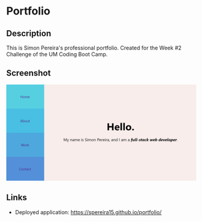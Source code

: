 # Portfolio

## Description

This is Simon Pereira's professional portfolio. Created for the Week #2 Challenge of the UM Coding Boot Camp.

## Screenshot

![Screenshot of the web app.](assets/images/screenshot.png)

## Links

- Deployed application: https://spereira15.github.io/portfolio/
